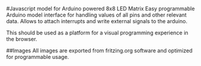 #Javascript model for Arduino powered 8x8 LED Matrix
Easy programmable Arduino model interface for handling values of all pins
and other relevant data. Allows to attach interrupts and write external
signals to the arduino.

This should be used as a platform for a visual programming experience in the
browser.

##Images
All images are exported from fritzing.org software and optimized for programmable usage.
